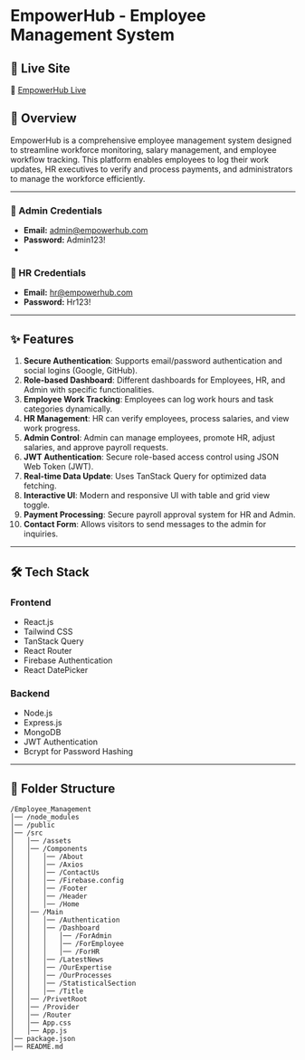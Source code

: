 # EmpowerHub - Employee Management System

## 🚀 Live Site

🔗 [EmpowerHub Live](https://employee-management-system01.netlify.app/)

## 📌 Overview

EmpowerHub is a comprehensive employee management system designed to streamline
workforce monitoring, salary management, and employee workflow tracking. This
platform enables employees to log their work updates, HR executives to verify
and process payments, and administrators to manage the workforce efficiently.

---

### 🔑 Admin Credentials

- **Email:** admin@empowerhub.com
- **Password:** Admin123!
-

### 🔑 HR Credentials

- **Email:** hr@empowerhub.com
- **Password:** Hr123!

---

## ✨ Features

1. **Secure Authentication**: Supports email/password authentication and social
   logins (Google, GitHub).
2. **Role-based Dashboard**: Different dashboards for Employees, HR, and Admin
   with specific functionalities.
3. **Employee Work Tracking**: Employees can log work hours and task categories
   dynamically.
4. **HR Management**: HR can verify employees, process salaries, and view work
   progress.
5. **Admin Control**: Admin can manage employees, promote HR, adjust salaries,
   and approve payroll requests.
6. **JWT Authentication**: Secure role-based access control using JSON Web Token
   (JWT).
7. **Real-time Data Update**: Uses TanStack Query for optimized data fetching.
8. **Interactive UI**: Modern and responsive UI with table and grid view toggle.
9. **Payment Processing**: Secure payroll approval system for HR and Admin.
10. **Contact Form**: Allows visitors to send messages to the admin for
    inquiries.

---

## 🛠 Tech Stack

### **Frontend**

- React.js
- Tailwind CSS
- TanStack Query
- React Router
- Firebase Authentication
- React DatePicker

### **Backend**

- Node.js
- Express.js
- MongoDB
- JWT Authentication
- Bcrypt for Password Hashing

---

## 📂 Folder Structure

```
/Employee_Management
│── /node_modules
│── /public
│── /src
│   │── /assets
│   │── /Components
│   │   │── /About
│   │   │── /Axios
│   │   │── /ContactUs
│   │   │── /Firebase.config
│   │   │── /Footer
│   │   │── /Header
│   │   │── /Home
│   │── /Main
│   │   │── /Authentication
│   │   │── /Dashboard
│   │   │   │── /ForAdmin
│   │   │   │── /ForEmployee
│   │   │   │── /ForHR
│   │   │── /LatestNews
│   │   │── /OurExpertise
│   │   │── /OurProcesses
│   │   │── /StatisticalSection
│   │   │── /Title
│   │── /PrivetRoot
│   │── /Provider
│   │── /Router
│   │── App.css
│   │── App.js
│── package.json
│── README.md


```
